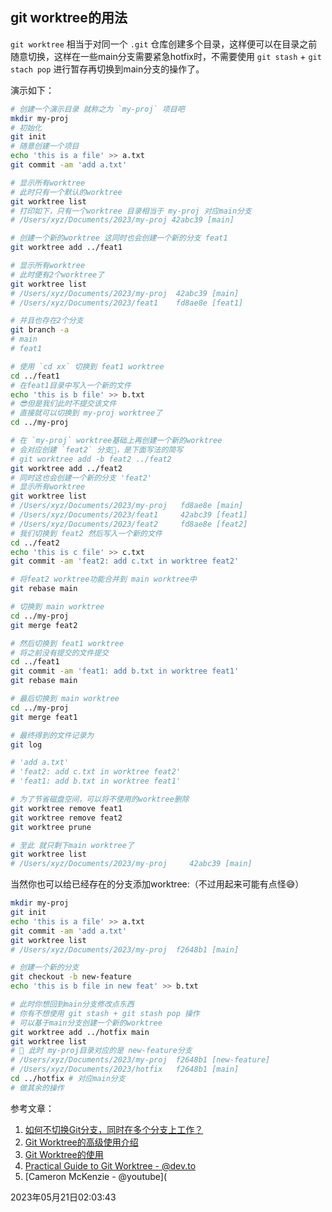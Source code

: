 ## git worktree的用法

`git worktree` 相当于对同一个 `.git` 仓库创建多个目录，这样便可以在目录之前随意切换，这样在一些main分支需要紧急hotfix时，不需要使用 `git stash` + `git stach pop` 进行暂存再切换到main分支的操作了。

演示如下：

```bash
# 创建一个演示目录 就称之为 `my-proj` 项目吧
mkdir my-proj
# 初始化
git init
# 随意创建一个项目
echo 'this is a file' >> a.txt
git commit -am 'add a.txt'

# 显示所有worktree
# 此时只有一个默认的worktree
git worktree list
# 打印如下，只有一个worktree 目录相当于 my-proj 对应main分支
# /Users/xyz/Documents/2023/my-proj 42abc39 [main]

# 创建一个新的worktree 这同时也会创建一个新的分支 feat1
git worktree add ../feat1

# 显示所有worktree
# 此时便有2个worktree了
git worktree list
# /Users/xyz/Documents/2023/my-proj  42abc39 [main]
# /Users/xyz/Documents/2023/feat1    fd8ae8e [feat1]

# 并且也存在2个分支
git branch -a
# main
# feat1

# 使用 `cd xx` 切换到 feat1 worktree
cd ../feat1
# 在feat1目录中写入一个新的文件
echo 'this is b file' >> b.txt
# 😎但是我们此时不提交该文件
# 直接就可以切换到 my-proj worktree了
cd ../my-proj

# 在 `my-proj` worktree基础上再创建一个新的worktree
# 会对应创建 `feat2` 分支🍓，是下面写法的简写
# git worktree add -b feat2 ../feat2
git worktree add ../feat2
# 同时这也会创建一个新的分支 'feat2'
# 显示所有worktree
git worktree list
# /Users/xyz/Documents/2023/my-proj   fd8ae8e [main]
# /Users/xyz/Documents/2023/feat1     42abc39 [feat1]
# /Users/xyz/Documents/2023/feat2     fd8ae8e [feat2]
# 我们切换到 feat2 然后写入一个新的文件
cd ../feat2
echo 'this is c file' >> c.txt
git commit -am 'feat2: add c.txt in worktree feat2'

# 将feat2 worktree功能合并到 main worktree中
git rebase main

# 切换到 main worktree
cd ../my-proj
git merge feat2

# 然后切换到 feat1 worktree
# 将之前没有提交的文件提交
cd ../feat1
git commit -am 'feat1: add b.txt in worktree feat1'
git rebase main

# 最后切换到 main worktree
cd ../my-proj
git merge feat1

# 最终得到的文件记录为
git log

# 'add a.txt'
# 'feat2: add c.txt in worktree feat2'
# 'feat1: add b.txt in worktree feat1'

# 为了节省磁盘空间，可以将不使用的worktree删除
git worktree remove feat1
git worktree remove feat2
git worktree prune

# 至此 就只剩下main worktree了
git worktree list
# /Users/xyz/Documents/2023/my-proj     42abc39 [main]
```

当然你也可以给已经存在的分支添加worktree:（不过用起来可能有点怪😅）

```bash
mkdir my-proj
git init
echo 'this is a file' >> a.txt
git commit -am 'add a.txt'
git worktree list
# /Users/xyz/Documents/2023/my-proj  f2648b1 [main]

# 创建一个新的分支
git checkout -b new-feature
echo 'this is b file in new feat' >> b.txt

# 此时你想回到main分支修改点东西
# 你有不想使用 git stash + git stash pop 操作
# 可以基于main分支创建一个新的worktree
git worktree add ../hotfix main
git worktree list
# 🚨 此时 my-proj目录对应的是 new-feature分支
# /Users/xyz/Documents/2023/my-proj  f2648b1 [new-feature]
# /Users/xyz/Documents/2023/hotfix   f2648b1 [main]
cd ../hotfix # 对应main分支
# 做其余的操作
```

参考文章：

1. [如何不切换Git分支，同时在多个分支上工作？](https://blog.didispace.com/git-work-on-different-branch/)
2. [Git Worktree的高级使用介绍](https://blog.didispace.com/git-worktree-2/)
3. [Git Worktree的使用](https://jasonkayzk.github.io/2020/05/03/Git-Worktree%E7%9A%84%E4%BD%BF%E7%94%A8/)
4. [Practical Guide to Git Worktree - @dev.to](https://dev.to/yankee/practical-guide-to-git-worktree-58o0)
5. [Cameron McKenzie - @youtube](


2023年05月21日02:03:43